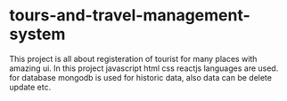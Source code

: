 # tours-and-travel-management-system
This project is all about registeration of tourist for many places with amazing ui. 
In this project javascript html css reactjs languages are used.
for database mongodb is used for historic data, also data can be delete update etc.
